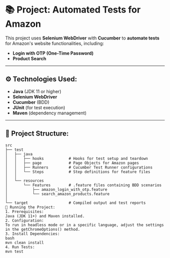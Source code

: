 # 📚 Project: Automated Tests for Amazon

This project uses **Selenium WebDriver** with **Cucumber** to **automate tests** for Amazon's website functionalities, including:
- **Login with OTP (One-Time Password)**
- **Product Search**

---

## ⚙️ Technologies Used:
- **Java** (JDK 11 or higher)
- **Selenium WebDriver**
- **Cucumber** (BDD)
- **JUnit** (for test execution)
- **Maven** (dependency management)

---

## 📂 Project Structure:
```plaintext
src
├── test
│   ├── java
│   │   ├── hooks           # Hooks for test setup and teardown
│   │   ├── page            # Page Objects for Amazon pages
│   │   ├── Runners         # Cucumber Test Runner configurations
│   │   └── Steps           # Step definitions for feature files
│   │
│   └── resources
│       └── Features        # .feature files containing BDD scenarios
│           ├── amazon_login_with_otp.feature
│           └── search_amazon_products.feature
│
└── target                  # Compiled output and test reports
🚀 Running the Project:
1. Prerequisites:
Java (JDK 11+) and Maven installed.
2. Configuration:
To run in headless mode or in a specific language, adjust the settings in the getChromeOptions() method.
3. Install Dependencies:
bash
mvn clean install
4. Run Tests:
mvn test
